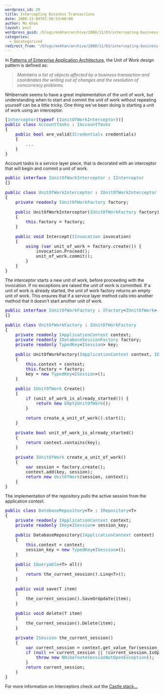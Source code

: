 ```yaml
---
wordpress_id: 20
title: Intercepting Business Transactions
date: 2008-11-04T01:58:53+00:00
author: Mo Khan
layout: post
wordpress_guid: /blogs/mokhan/archive/2008/11/03/intercepting-business-transactions.aspx
categories:
  - Uncategorized
redirect_from: "/blogs/mokhan/archive/2008/11/03/intercepting-business-transactions.aspx/"
---
```

In [Patterns of Enterprise Application Architecture](http://www.amazon.com/Enterprise-Application-Architecture-Addison-Wesley-Signature/dp/0321127420), the Unit of Work design pattern is defined as:

> _Maintains a list of objects affected by a business transaction and coordinates the writing out of changes and the resolution of concurrency problems._

NHibernate seems to have a great implementation of the unit of work, but understanding when to start and commit the unit of work without repeating yourself can be a little tricky. One thing we&#8217;ve been doing is starting a unit of work using an interceptor.

<pre>[<span style="color: #2b91af">Interceptor</span>(<span style="color: blue">typeof </span>(<span style="color: #2b91af">IUnitOfWorkInterceptor</span>))]
<span style="color: blue">public class </span><span style="color: #2b91af">AccountTasks </span>: <span style="color: #2b91af">IAccountTasks
</span>{
    <span style="color: blue">public bool </span>are_valid(<span style="color: #2b91af">ICredentials </span>credentials)
    {
        <font color="#0000ff">...</font>
    }
}</pre>

[](http://11011.net/software/vspaste)

Account tasks is a service layer piece, that is decorated with an interceptor that will begin and commit a unit of work. 

<pre><span style="color: blue">public interface </span><span style="color: #2b91af">IUnitOfWorkInterceptor </span>: <span style="color: #2b91af">IInterceptor
</span>{}

<span style="color: blue">public class </span><span style="color: #2b91af">UnitOfWorkInterceptor </span>: <span style="color: #2b91af">IUnitOfWorkInterceptor
</span>{
    <span style="color: blue">private readonly </span><span style="color: #2b91af">IUnitOfWorkFactory </span>factory;

    <span style="color: blue">public </span>UnitOfWorkInterceptor(<span style="color: #2b91af">IUnitOfWorkFactory </span>factory)
    {
        <span style="color: blue">this</span>.factory = factory;
    }

    <span style="color: blue">public void </span>Intercept(<span style="color: #2b91af">IInvocation </span>invocation)
    {
        <span style="color: blue">using </span>(<span style="color: blue">var </span>unit_of_work = factory.create()) {
            invocation.Proceed();
            unit_of_work.commit();
        }
    }
}</pre>

The interceptor starts a new unit of work, before proceeding with the invocation. If no exceptions are raised the unit of work is committed. If a unit of work is already started, the unit of work factory returns an empty unit of work. This ensures that if a service layer method calls into another method that it doesn&#8217;t start another unit of work.

<pre><span style="color: blue">public interface </span><span style="color: #2b91af">IUnitOfWorkFactory </span>: <span style="color: #2b91af">IFactory</span>&lt;<span style="color: #2b91af">IUnitOfWork</span>&gt;
{}

<span style="color: blue">public class </span><span style="color: #2b91af">UnitOfWorkFactory </span>: <span style="color: #2b91af">IUnitOfWorkFactory
</span>{
    <span style="color: blue">private readonly </span><span style="color: #2b91af">IApplicationContext </span>context;
    <span style="color: blue">private readonly </span><span style="color: #2b91af">IDatabaseSessionFactory </span>factory;
    <span style="color: blue">private readonly </span><span style="color: #2b91af">TypedKey</span>&lt;<span style="color: #2b91af">ISession</span>&gt; key;

    <span style="color: blue">public </span>UnitOfWorkFactory(<span style="color: #2b91af">IApplicationContext </span>context, <span style="color: #2b91af">IDatabaseSessionFactory </span>factory)
    {
        <span style="color: blue">this</span>.context = context;
        <span style="color: blue">this</span>.factory = factory;
        key = <span style="color: blue">new </span><span style="color: #2b91af">TypedKey</span>&lt;<span style="color: #2b91af">ISession</span>&gt;();
    }

    <span style="color: blue">public </span><span style="color: #2b91af">IUnitOfWork </span>Create()
    {
        <span style="color: blue">if </span>(unit_of_work_is_already_started()) {
            <span style="color: blue">return new </span><span style="color: #2b91af">EmptyUnitOfWork</span>();
        }

        <span style="color: blue">return </span>create_a_unit_of_work().start();
    }

    <span style="color: blue">private bool </span>unit_of_work_is_already_started()
    {
        <span style="color: blue">return </span>context.contains(key);
    }

    <span style="color: blue">private </span><span style="color: #2b91af">IUnitOfWork </span>create_a_unit_of_work()
    {
        <span style="color: blue">var </span>session = factory.create();
        context.add(key, session);
        <span style="color: blue">return new </span><span style="color: #2b91af">UnitOfWork</span>(session, context);
    }
}</pre>

[](http://11011.net/software/vspaste)

The implementation of the repository pulls the active session from the application context. 

<pre><span style="color: blue">public class </span><span style="color: #2b91af">DatabaseRepository</span>&lt;T&gt; : <span style="color: #2b91af">IRepository</span>&lt;T&gt;
{
    <span style="color: blue">private readonly </span><span style="color: #2b91af">IApplicationContext </span>context;
    <span style="color: blue">private readonly </span><span style="color: #2b91af">IKey</span>&lt;<span style="color: #2b91af">ISession</span>&gt; session_key;

    <span style="color: blue">public </span>DatabaseRepository(<span style="color: #2b91af">IApplicationContext </span>context)
    {
        <span style="color: blue">this</span>.context = context;
        session_key = <span style="color: blue">new </span><span style="color: #2b91af">TypedKey</span>&lt;<span style="color: #2b91af">ISession</span>&gt;();
    }

    <span style="color: blue">public </span><span style="color: #2b91af">IQueryable</span>&lt;T&gt; all()
    {
        <span style="color: blue">return </span>the_current_session().Linq&lt;T&gt;();
    }

    <span style="color: blue">public void </span>save(T item)
    {
        the_current_session().SaveOrUpdate(item);
    }

    <span style="color: blue">public void </span>delete(T item)
    {
        the_current_session().Delete(item);
    }

    <span style="color: blue">private </span><span style="color: #2b91af">ISession </span>the_current_session()
    {
        <span style="color: blue">var </span>current_session = context.get_value_for(session_key);
        <span style="color: blue">if </span>(<span style="color: blue">null </span>== current_session || !current_session.IsOpen) {
            <span style="color: blue">throw new </span><span style="color: #2b91af">NHibernateSessionNotOpenException</span>();
        }
        <span style="color: blue">return </span>current_session;
    }
}</pre>

For more information on Interceptors check out the [Castle stack&#8230;](http://www.castleproject.org/container/documentation/trunk/usersguide/interceptors.html)